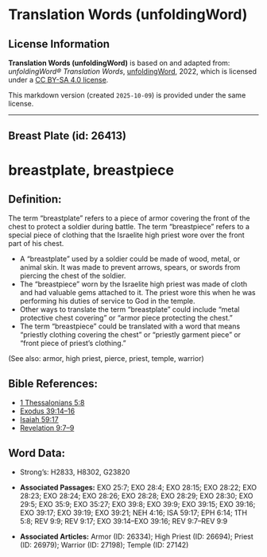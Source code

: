 # Translation Words (unfoldingWord)

## License Information

**Translation Words (unfoldingWord)** is based on and adapted from: _unfoldingWord® Translation Words_, [unfoldingWord](https://unfoldingword.org/utw), 2022, which is licensed under a [CC BY-SA 4.0 license](https://creativecommons.org/licenses/by-sa/4.0/legalcode.en).

This markdown version (created `2025-10-09`) is provided under the same license.



--------------------------------

## Breast Plate (id: 26413)

breastplate, breastpiece
========================

Definition:
-----------

The term “breastplate” refers to a piece of armor covering the front of the chest to protect a soldier during battle. The term “breastpiece” refers to a special piece of clothing that the Israelite high priest wore over the front part of his chest.

* A “breastplate” used by a soldier could be made of wood, metal, or animal skin. It was made to prevent arrows, spears, or swords from piercing the chest of the soldier.
* The “breastpiece” worn by the Israelite high priest was made of cloth and had valuable gems attached to it. The priest wore this when he was performing his duties of service to God in the temple.
* Other ways to translate the term “breastplate” could include “metal protective chest covering” or “armor piece protecting the chest.”
* The term “breastpiece” could be translated with a word that means “priestly clothing covering the chest” or “priestly garment piece” or “front piece of priest’s clothing.”

(See also: armor, high priest, pierce, priest, temple, warrior)

Bible References:
-----------------

* [1 Thessalonians 5:8](https://ref.ly/1Thess5:8)
* [Exodus 39:14–16](https://ref.ly/Exod39:14-Exod39:16)
* [Isaiah 59:17](https://ref.ly/Isa59:17)
* [Revelation 9:7–9](https://ref.ly/Rev9:7-Rev9:9)

Word Data:
----------

* Strong’s: H2833, H8302, G23820

* **Associated Passages:** EXO 25:7; EXO 28:4; EXO 28:15; EXO 28:22; EXO 28:23; EXO 28:24; EXO 28:26; EXO 28:28; EXO 28:29; EXO 28:30; EXO 29:5; EXO 35:9; EXO 35:27; EXO 39:8; EXO 39:9; EXO 39:15; EXO 39:16; EXO 39:17; EXO 39:19; EXO 39:21; NEH 4:16; ISA 59:17; EPH 6:14; 1TH 5:8; REV 9:9; REV 9:17; EXO 39:14–EXO 39:16; REV 9:7–REV 9:9
* **Associated Articles:** Armor (ID: 26334); High Priest (ID: 26694); Priest (ID: 26979); Warrior (ID: 27198); Temple (ID: 27142)

